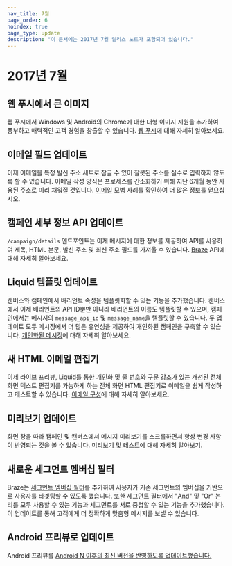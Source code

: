 ```yaml
---
nav_title: 7월
page_order: 6
noindex: true
page_type: update
description: "이 문서에는 2017년 7월 릴리스 노트가 포함되어 있습니다."
---
```


# 2017년 7월

## 웹 푸시에서 큰 이미지

웹 푸시에서 Windows 및 Android의 Chrome에 대한 대형 이미지 지원을 추가하여 풍부하고 매력적인 고객 경험을 창출할 수 있습니다. [웹 푸시][58]에 대해 자세히 알아보세요.

## 이메일 필드 업데이트

이제 이메일을 특정 발신 주소 세트로 잠글 수 있어 잘못된 주소를 실수로 입력하지 않도록 할 수 있습니다. 이메일 작성 양식은 프로세스를 간소화하기 위해 지난 6개월 동안 사용된 주소로 미리 채워질 것입니다. [이메일][57] 모범 사례를 확인하여 더 많은 정보를 얻으십시오.

## 캠페인 세부 정보 API 업데이트

`/campaign/details` 엔드포인트는 이제 메시지에 대한 정보를 제공하여 API를 사용하여 제목, HTML 본문, 발신 주소 및 회신 주소 필드를 가져올 수 있습니다. [Braze][56] API에 대해 자세히 알아보세요.

## Liquid 템플릿 업데이트

캔버스와 캠페인에서 배리언트 속성을 템플릿화할 수 있는 기능을 추가했습니다. 캔버스에서 이제 배리언트의 API ID뿐만 아니라 배리언트의 이름도 템플릿할 수 있으며, 캠페인에서는 메시지의 `message_api_id` 및 `message_name`을 템플릿할 수 있습니다. 두 업데이트 모두 메시징에서 더 많은 유연성을 제공하여 개인화된 캠페인을 구축할 수 있습니다. [개인화된 메시징][55]에 대해 자세히 알아보세요.

## 새 HTML 이메일 편집기

이제 라이브 프리뷰, Liquid를 통한 개인화 및 줄 번호와 구문 강조가 있는 개선된 전체 화면 텍스트 편집기를 가능하게 하는 전체 화면 HTML 편집기로 이메일을 쉽게 작성하고 테스트할 수 있습니다. [이메일 구성][54]에 대해 자세히 알아보세요.

## 미리보기 업데이트

화면 창을 따라 캠페인 및 캔버스에서 메시지 미리보기를 스크롤하면서 항상 변경 사항이 반영되는 것을 볼 수 있습니다. [미리보기 및 테스트][53]에 대해 자세히 알아보기.

## 새로운 세그먼트 멤버십 필터

Braze는 [세그먼트 멤버십 필터][52]를 추가하여 사용자가 기존 세그먼트의 멤버십을 기반으로 사용자를 타겟팅할 수 있도록 했습니다. 또한 세그먼트 필터에서 "And" 및 "Or" 논리를 모두 사용할 수 있는 기능과 세그먼트를 서로 중첩할 수 있는 기능을 추가했습니다. 이 업데이트를 통해 고객에게 더 정확하게 맞춤형 메시지를 보낼 수 있습니다. 

## Android 프리뷰로 업데이트

Android 프리뷰를 [Android N 이후의 최신 버전을 반영하도록 업데이트했습니다.][51]


[51]: {{site.baseurl}}/user_guide/message_building_by_channel/in-app_messages/create/#step-5-preview-message
[52]: {{site.baseurl}}/user_guide/engagement_tools/campaigns/ideas_and_strategies/new_features/#targeting-filters
[53]: {{site.baseurl}}/user_guide/engagement_tools/campaigns/ideas_and_strategies/campaigns_in_multiple_languages/#step-6-preview-message
[54]: {{site.baseurl}}/user_guide/message_building_by_channel/email/creating_an_email_template/#creating-an-email-template
[55]: {{site.baseurl}}/user_guide/personalization_and_dynamic_content/personalized_messaging/#personalized-messaging
[56]: {{site.baseurl}}/developer_guide/rest_api/basics/#what-is-a-rest-api
[57]: {{site.baseurl}}/help/troubleshooting_guide/troubleshooting_guide/#email
[58]: {{site.baseurl}}/user_guide/message_building_by_channel/push/web
[98]:{{site.baseurl}}/user_guide/onboarding/platform_administrative_features/#authentication-rules
